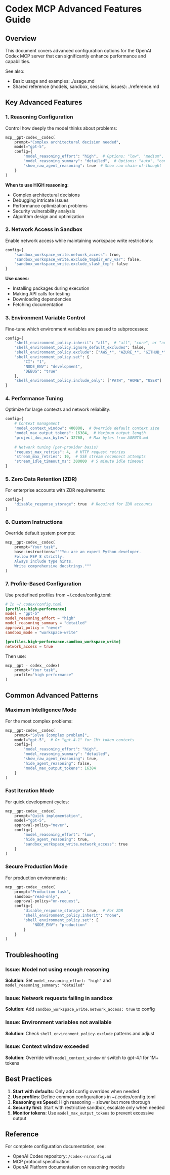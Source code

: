 # Codex MCP Advanced Features Guide

## Overview

This document covers advanced configuration options for the OpenAI Codex MCP server that can significantly enhance
performance and capabilities.

See also:

- Basic usage and examples: ./usage.md
- Shared reference (models, sandbox, sessions, issues): ./reference.md

## Key Advanced Features

### 1. Reasoning Configuration

Control how deeply the model thinks about problems:

```python
mcp__gpt-codex__codex(
    prompt="Complex architectural decision needed",
    model="gpt-5",
    config={
        "model_reasoning_effort": "high",  # Options: "low", "medium", "high"
        "model_reasoning_summary": "detailed",  # Options: "auto", "concise", "detailed"
        "show_raw_agent_reasoning": true  # Show raw chain-of-thought
    }
)
```

**When to use HIGH reasoning:**

- Complex architectural decisions
- Debugging intricate issues
- Performance optimization problems
- Security vulnerability analysis
- Algorithm design and optimization

### 2. Network Access in Sandbox

Enable network access while maintaining workspace write restrictions:

```python
config={
    "sandbox_workspace_write.network_access": true,
    "sandbox_workspace_write.exclude_tmpdir_env_var": false,
    "sandbox_workspace_write.exclude_slash_tmp": false
}
```

**Use cases:**

- Installing packages during execution
- Making API calls for testing
- Downloading dependencies
- Fetching documentation

### 3. Environment Variable Control

Fine-tune which environment variables are passed to subprocesses:

```python
config={
    "shell_environment_policy.inherit": "all",  # "all", "core", or "none"
    "shell_environment_policy.ignore_default_excludes": false,
    "shell_environment_policy.exclude": ["AWS_*", "AZURE_*", "GITHUB_*"],
    "shell_environment_policy.set": {
        "CI": "1",
        "NODE_ENV": "development",
        "DEBUG": "true"
    },
    "shell_environment_policy.include_only": ["PATH", "HOME", "USER"]
}
```

### 4. Performance Tuning

Optimize for large contexts and network reliability:

```python
config={
    # Context management
    "model_context_window": 400000,  # Override default context size
    "model_max_output_tokens": 16384,  # Maximum output length
    "project_doc_max_bytes": 32768,  # Max bytes from AGENTS.md
    
    # Network tuning (per-provider basis)
    "request_max_retries": 4,  # HTTP request retries
    "stream_max_retries": 10,  # SSE stream reconnect attempts
    "stream_idle_timeout_ms": 300000  # 5 minute idle timeout
}
```

### 5. Zero Data Retention (ZDR)

For enterprise accounts with ZDR requirements:

```python
config={
    "disable_response_storage": true  # Required for ZDR accounts
}
```

### 6. Custom Instructions

Override default system prompts:

```python
mcp__gpt-codex__codex(
    prompt="Your task",
    base-instructions="""You are an expert Python developer.
    Follow PEP 8 strictly.
    Always include type hints.
    Write comprehensive docstrings."""
)
```

### 7. Profile-Based Configuration

Use predefined profiles from ~/.codex/config.toml:

```toml
# In ~/.codex/config.toml
[profiles.high-performance]
model = "gpt-5"
model_reasoning_effort = "high"
model_reasoning_summary = "detailed"
approval_policy = "never"
sandbox_mode = "workspace-write"

[profiles.high-performance.sandbox_workspace_write]
network_access = true
```

Then use:

```python
mcp__gpt - codex__codex(
    prompt="Your task",
    profile="high-performance"
)
```

## Common Advanced Patterns

### Maximum Intelligence Mode

For the most complex problems:

```python
mcp__gpt-codex__codex(
    prompt="Solve [complex problem]",
    model="gpt-5",  # Or "gpt-4.1" for 1M+ token contexts
    config={
        "model_reasoning_effort": "high",
        "model_reasoning_summary": "detailed",
        "show_raw_agent_reasoning": true,
        "hide_agent_reasoning": false,
        "model_max_output_tokens": 16384
    }
)
```

### Fast Iteration Mode

For quick development cycles:

```python
mcp__gpt-codex__codex(
    prompt="Quick implementation",
    model="gpt-5",
    approval-policy="never",
    config={
        "model_reasoning_effort": "low",
        "hide_agent_reasoning": true,
        "sandbox_workspace_write.network_access": true
    }
)
```

### Secure Production Mode

For production environments:

```python
mcp__gpt-codex__codex(
    prompt="Production task",
    sandbox="read-only",
    approval-policy="on-request",
    config={
        "disable_response_storage": true,  # For ZDR
        "shell_environment_policy.inherit": "none",
        "shell_environment_policy.set": {
            "NODE_ENV": "production"
        }
    }
)
```

## Troubleshooting

### Issue: Model not using enough reasoning

**Solution**: Set `model_reasoning_effort: "high"` and `model_reasoning_summary: "detailed"`

### Issue: Network requests failing in sandbox

**Solution**: Add `sandbox_workspace_write.network_access: true` to config

### Issue: Environment variables not available

**Solution**: Check `shell_environment_policy.exclude` patterns and adjust

### Issue: Context window exceeded

**Solution**: Override with `model_context_window` or switch to gpt-4.1 for 1M+ tokens

## Best Practices

1. **Start with defaults**: Only add config overrides when needed
2. **Use profiles**: Define common configurations in ~/.codex/config.toml
3. **Reasoning vs Speed**: High reasoning = slower but more thorough
4. **Security first**: Start with restrictive sandbox, escalate only when needed
5. **Monitor tokens**: Use `model_max_output_tokens` to prevent excessive output

## Reference

For complete configuration documentation, see:

- OpenAI Codex repository: `/codex-rs/config.md`
- MCP protocol specification
- OpenAI Platform documentation on reasoning models